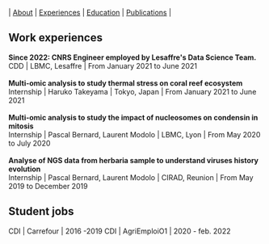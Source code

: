 |  [About](./) | [Experiences](./work-exp.md) | [Education](./education.html) | [Publications](./scientific-publications.html) | 


## Work experiences

**Since 2022: CNRS Engineer employed by Lesaffre's Data Science Team.** <br>
CDD | LBMC, Lesaffre | From January 2021 to June 2021
<br>
<br>
**Multi-omic analysis to study thermal stress on coral reef ecosystem** <br>
Internship | Haruko Takeyama | Tokyo, Japan | From January 2021 to June 2021
<br>
<br>
**Multi-omic analysis to study the impact of nucleosomes on condensin in mitosis** <br>
Internship |  Pascal Bernard, Laurent Modolo | LBMC, Lyon | From May 2020 to July 2020
<br>
<br>
**Analyse of NGS data from herbaria sample to understand viruses history evolution** <br>
Internship |  Pascal Bernard, Laurent Modolo | CIRAD, Reunion | From May 2019 to December 2019

## Student jobs

CDI | Carrefour | 2016 -2019 
CDI | AgriEmploiO1 | 2020 - feb. 2022
